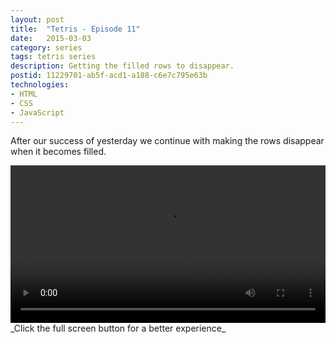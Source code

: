 ```yaml
---
layout: post
title:  "Tetris - Episode 11"
date:   2015-03-03
category: series
tags: tetris series
description: Getting the filled rows to disappear.
postid: 11229701-ab5f-acd1-a188-c6e7c795e63b
technologies:
- HTML
- CSS
- JavaScript
---
```


After our success of yesterday we continue with making the rows disappear when it becomes filled.

<video style="width:100%;" controls>
	<source src="http://videos.quarrantine.com:8000?name=tetris11.mp4" type="video/mp4">
</video>
_Click the full screen button for a better experience_
